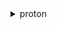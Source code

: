 <details>

<summary>
proton
</summary>

- <details><summary>accept-environment-account-connection</summary>

  * --id
  * --cli-input-json
  * --cli-input-yaml
  * --generate-cli-skeleton


- <details><summary>cancel-environment-deployment</summary>

  * --environment-name
  * --cli-input-json
  * --cli-input-yaml
  * --generate-cli-skeleton


- <details><summary>cancel-service-instance-deployment</summary>

  * --service-instance-name
  * --service-name
  * --cli-input-json
  * --cli-input-yaml
  * --generate-cli-skeleton


- <details><summary>cancel-service-pipeline-deployment</summary>

  * --service-name
  * --cli-input-json
  * --cli-input-yaml
  * --generate-cli-skeleton


- <details><summary>create-environment</summary>

  * --description
  * --environment-account-connection-id
  * --name
  * --proton-service-role-arn
  * --spec
  * --tags
  * --template-major-version
  * --template-minor-version
  * --template-name
  * --cli-input-json
  * --cli-input-yaml
  * --generate-cli-skeleton


- <details><summary>create-environment-account-connection</summary>

  * --client-token
  * --environment-name
  * --management-account-id
  * --role-arn
  * --cli-input-json
  * --cli-input-yaml
  * --generate-cli-skeleton


- <details><summary>create-environment-template</summary>

  * --description
  * --display-name
  * --encryption-key
  * --name
  * --provisioning
  * --tags
  * --cli-input-json
  * --cli-input-yaml
  * --generate-cli-skeleton


- <details><summary>create-environment-template-version</summary>

  * --client-token
  * --description
  * --major-version
  * --source
  * --tags
  * --template-name
  * --cli-input-json
  * --cli-input-yaml
  * --generate-cli-skeleton


- <details><summary>create-service</summary>

  * --branch-name
  * --description
  * --name
  * --repository-connection-arn
  * --repository-id
  * --spec
  * --tags
  * --template-major-version
  * --template-minor-version
  * --template-name
  * --cli-input-json
  * --cli-input-yaml
  * --generate-cli-skeleton


- <details><summary>create-service-template</summary>

  * --description
  * --display-name
  * --encryption-key
  * --name
  * --pipeline-provisioning
  * --tags
  * --cli-input-json
  * --cli-input-yaml
  * --generate-cli-skeleton


- <details><summary>create-service-template-version</summary>

  * --client-token
  * --compatible-environment-templates
  * --description
  * --major-version
  * --source
  * --tags
  * --template-name
  * --cli-input-json
  * --cli-input-yaml
  * --generate-cli-skeleton


- <details><summary>delete-environment</summary>

  * --name
  * --cli-input-json
  * --cli-input-yaml
  * --generate-cli-skeleton


- <details><summary>delete-environment-account-connection</summary>

  * --id
  * --cli-input-json
  * --cli-input-yaml
  * --generate-cli-skeleton


- <details><summary>delete-environment-template</summary>

  * --name
  * --cli-input-json
  * --cli-input-yaml
  * --generate-cli-skeleton


- <details><summary>delete-environment-template-version</summary>

  * --major-version
  * --minor-version
  * --template-name
  * --cli-input-json
  * --cli-input-yaml
  * --generate-cli-skeleton


- <details><summary>delete-service</summary>

  * --name
  * --cli-input-json
  * --cli-input-yaml
  * --generate-cli-skeleton


- <details><summary>delete-service-template</summary>

  * --name
  * --cli-input-json
  * --cli-input-yaml
  * --generate-cli-skeleton


- <details><summary>delete-service-template-version</summary>

  * --major-version
  * --minor-version
  * --template-name
  * --cli-input-json
  * --cli-input-yaml
  * --generate-cli-skeleton


- <details><summary>get-account-settings</summary>

  * --cli-input-json
  * --cli-input-yaml
  * --generate-cli-skeleton


- <details><summary>get-environment</summary>

  * --name
  * --cli-input-json
  * --cli-input-yaml
  * --generate-cli-skeleton


- <details><summary>get-environment-account-connection</summary>

  * --id
  * --cli-input-json
  * --cli-input-yaml
  * --generate-cli-skeleton


- <details><summary>get-environment-template</summary>

  * --name
  * --cli-input-json
  * --cli-input-yaml
  * --generate-cli-skeleton


- <details><summary>get-environment-template-version</summary>

  * --major-version
  * --minor-version
  * --template-name
  * --cli-input-json
  * --cli-input-yaml
  * --generate-cli-skeleton


- <details><summary>get-service</summary>

  * --name
  * --cli-input-json
  * --cli-input-yaml
  * --generate-cli-skeleton


- <details><summary>get-service-instance</summary>

  * --name
  * --service-name
  * --cli-input-json
  * --cli-input-yaml
  * --generate-cli-skeleton


- <details><summary>get-service-template</summary>

  * --name
  * --cli-input-json
  * --cli-input-yaml
  * --generate-cli-skeleton


- <details><summary>get-service-template-version</summary>

  * --major-version
  * --minor-version
  * --template-name
  * --cli-input-json
  * --cli-input-yaml
  * --generate-cli-skeleton


- <details><summary>help</summary>

  * 


- <details><summary>list-environment-account-connections</summary>

  * --environment-name
  * --requested-by
  * --statuses
  * --cli-input-json
  * --cli-input-yaml
  * --starting-token
  * --page-size
  * --max-items
  * --generate-cli-skeleton


- <details><summary>list-environments</summary>

  * --environment-templates
  * --cli-input-json
  * --cli-input-yaml
  * --starting-token
  * --page-size
  * --max-items
  * --generate-cli-skeleton


- <details><summary>list-environment-templates</summary>

  * --cli-input-json
  * --cli-input-yaml
  * --starting-token
  * --page-size
  * --max-items
  * --generate-cli-skeleton


- <details><summary>list-environment-template-versions</summary>

  * --major-version
  * --template-name
  * --cli-input-json
  * --cli-input-yaml
  * --starting-token
  * --page-size
  * --max-items
  * --generate-cli-skeleton


- <details><summary>list-service-instances</summary>

  * --service-name
  * --cli-input-json
  * --cli-input-yaml
  * --starting-token
  * --page-size
  * --max-items
  * --generate-cli-skeleton


- <details><summary>list-services</summary>

  * --cli-input-json
  * --cli-input-yaml
  * --starting-token
  * --page-size
  * --max-items
  * --generate-cli-skeleton


- <details><summary>list-service-templates</summary>

  * --cli-input-json
  * --cli-input-yaml
  * --starting-token
  * --page-size
  * --max-items
  * --generate-cli-skeleton


- <details><summary>list-service-template-versions</summary>

  * --major-version
  * --template-name
  * --cli-input-json
  * --cli-input-yaml
  * --starting-token
  * --page-size
  * --max-items
  * --generate-cli-skeleton


- <details><summary>list-tags-for-resource</summary>

  * --resource-arn
  * --cli-input-json
  * --cli-input-yaml
  * --starting-token
  * --page-size
  * --max-items
  * --generate-cli-skeleton


- <details><summary>reject-environment-account-connection</summary>

  * --id
  * --cli-input-json
  * --cli-input-yaml
  * --generate-cli-skeleton


- <details><summary>tag-resource</summary>

  * --resource-arn
  * --tags
  * --cli-input-json
  * --cli-input-yaml
  * --generate-cli-skeleton


- <details><summary>untag-resource</summary>

  * --resource-arn
  * --tag-keys
  * --cli-input-json
  * --cli-input-yaml
  * --generate-cli-skeleton


- <details><summary>update-account-settings</summary>

  * --pipeline-service-role-arn
  * --cli-input-json
  * --cli-input-yaml
  * --generate-cli-skeleton


- <details><summary>update-environment</summary>

  * --deployment-type
  * --description
  * --environment-account-connection-id
  * --name
  * --proton-service-role-arn
  * --spec
  * --template-major-version
  * --template-minor-version
  * --cli-input-json
  * --cli-input-yaml
  * --generate-cli-skeleton


- <details><summary>update-environment-account-connection</summary>

  * --id
  * --role-arn
  * --cli-input-json
  * --cli-input-yaml
  * --generate-cli-skeleton


- <details><summary>update-environment-template</summary>

  * --description
  * --display-name
  * --name
  * --cli-input-json
  * --cli-input-yaml
  * --generate-cli-skeleton


- <details><summary>update-environment-template-version</summary>

  * --description
  * --major-version
  * --minor-version
  * --status
  * --template-name
  * --cli-input-json
  * --cli-input-yaml
  * --generate-cli-skeleton


- <details><summary>update-service</summary>

  * --description
  * --name
  * --spec
  * --cli-input-json
  * --cli-input-yaml
  * --generate-cli-skeleton


- <details><summary>update-service-instance</summary>

  * --deployment-type
  * --name
  * --service-name
  * --spec
  * --template-major-version
  * --template-minor-version
  * --cli-input-json
  * --cli-input-yaml
  * --generate-cli-skeleton


- <details><summary>update-service-pipeline</summary>

  * --deployment-type
  * --service-name
  * --spec
  * --template-major-version
  * --template-minor-version
  * --cli-input-json
  * --cli-input-yaml
  * --generate-cli-skeleton


- <details><summary>update-service-template</summary>

  * --description
  * --display-name
  * --name
  * --cli-input-json
  * --cli-input-yaml
  * --generate-cli-skeleton


- <details><summary>update-service-template-version</summary>

  * --compatible-environment-templates
  * --description
  * --major-version
  * --minor-version
  * --status
  * --template-name
  * --cli-input-json
  * --cli-input-yaml
  * --generate-cli-skeleton


- <details><summary>wait</summary>

  * 


</details>

